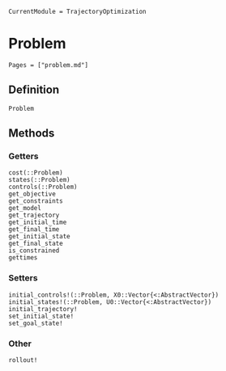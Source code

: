 ```@meta
CurrentModule = TrajectoryOptimization
```

# Problem

```@contents
Pages = ["problem.md"]
```

## Definition
```@docs
Problem
```

## Methods

### Getters
```@docs
cost(::Problem)
states(::Problem)
controls(::Problem)
get_objective
get_constraints
get_model
get_trajectory
get_initial_time
get_final_time
get_initial_state
get_final_state
is_constrained
gettimes
```

### Setters
```@docs
initial_controls!(::Problem, X0::Vector{<:AbstractVector})
initial_states!(::Problem, U0::Vector{<:AbstractVector})
initial_trajectory!
set_initial_state!
set_goal_state!
```

### Other
```@docs
rollout!
```